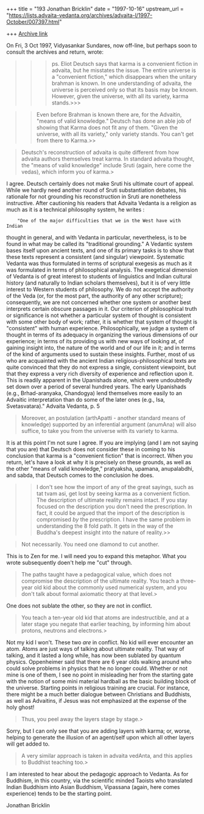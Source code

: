 +++
title = "193 Jonathan Bricklin"
date = "1997-10-16"
upstream_url = "https://lists.advaita-vedanta.org/archives/advaita-l/1997-October/007397.html"

+++
[Archive link](https://lists.advaita-vedanta.org/archives/advaita-l/1997-October/007397.html)

On Fri, 3 Oct 1997, Vidyasankar Sundares, now off-line, but perhaps soon to
consult the archives and return, wrote:

>>> ps. Eliot Deutsch says that karma is a convenient fiction in advaita,
but
he misstates the issue. The entire universe is a "convenient fiction,"
 which disappears when the unitary brahman is known. In one
understanding
 of advaita, the universe is perceived only so that its basis may be known.
However, given the universe, with all its variety, karma stands.>>>


>> Even before Brahman is known there are, for the Advaitin, "means of
valid
 knowledge."  Deutsch has done an able job of showing that Karma does not
 fit any of them.  "Given the universe, with all its variety," only variety
 stands.  You can't get from there to Karma.>>

>Deutsch's reconstruction of advaita is quite different from how advaita
authors themselves treat karma. In standard advaita thought, the "means of
valid knowledge" include Sruti (again, here come the vedas), which inform
you of karma.>

I agree.  Deutsch certainly does not make Sruti his ultimate court of
appeal.
While we hardly need another round of Sruti substantiation debates,
his rationale for not grounding his reconstruction in Sruti are nonetheless
instructive.  After cautioning his readers that Advaita Vedanta is a
religion as much as it is a technical philosophy system,  he writes :

        "One of the major difficulties that we in the West have with Indian
thought in general, and with Vedanta in particular, nevertheless, is to be
found in what may be called its "traditional grounding."  A Vedantic system
bases itself upon ancient texts, and one of its primary tasks is to show
that these texts represent a consistent (and singular) viewpoint.
Systematic Vedanta was thus formulated in terms of scriptural exegesis as
much as it was formulated in terms of philosophical analysis.  The
exegetical dimension of Vedanta is of great interest to students of
linguistics and Indian cultural history (and naturally to Indian scholars
themselves), but it is of very little interest to Western students of
philosophy.  We do not accept the authority of the Veda (or, for the most
part, the authority of any other scripture);  consequently, we are not
concerned whether one system or another best interprets certain obscure
passages in it.  Our criterion of philosophical truth or significance is
not whether a particular system of thought is consistent with some other
body of work;  rather, it is whether that system of thought is "consistent"
with human experience.  Philosophically, we judge a system of thought in
terms of its adequacy in organizing the various dimensions of our
experience;  in terms of its providing us with new ways of looking at, of
gaining insight into, the nature of the world and of our life in it;  and
in terms of the kind of arguments used to sustain these insights.  Further,
most of us who are acquainted with the ancient Indian
religious-philosophical texts are quite convinced that they do not express
a single, consistent viewpoint, but that they express a very rich diversity
of experience and reflection upon it.  This is readily apparent in the
Upanishads alone, which were undoubtedly set down over a period of several
hundred years.  The early Upanishads (e.g., Brhad-aranyaka, Chandogya) lend
themselves more easily to an Advaitic interpretation than do some of the
later ones (e.g., Isa, Svetasvatara)."  Advaita Vedanta, p. 5

>Moreover, an postulation (arthApatti - another standard
>means of knowledge) supported by an inferential argument (anumAna) will
>also suffice, to take you from the universe with its variety to karma.


It is at this point I'm not sure I agree.  If you are implying (and I am
not saying that you are) that Deutsch does not consider these in coming to
his conclusion that karma is a "convenient fiction" that is incorrect.
When you return, let's have a look at why it is precisely on these grounds,
as well as the other "means of valid knowledge," pratyaksha, upamana,
anupalabdhi, and sabda, that Deutsch comes to the conclusion he does.



>> I don't see how  the import of any of the great sayings, such as tat
tvam
 asi, get lost by seeing karma as a convenient fiction.  The description of
 ultimate reality remains intact.  If you stay focused on the description
 you don't need the prescription.  In fact, it could be argued that the
 import of the description is compromised _by_ the prescription.  I have
the
 same problem in understanding the 8 fold path.  It gets in the way of the
 Buddha's deepest insight into the nature of reality.>>

>Not necessarily. You need one diamond to cut another.

This is to Zen for me.  I will need you to expand this metaphor.  What you
wrote subsequently doen't help me "cut" through.

>The paths taught
have a pedagogical value, which does not compromise the description of
the ultimate reality. You teach a three-year old kid about the commonly
used numerical system, and you don't talk about formal axiomatic theory at
that level.>

One does not sublate the other, so they are not in conflict.

>You teach a ten-year old kid that atoms are indestructible,
and at a later stage you negate that earlier teaching, by informing him
about protons, neutrons and electrons.>

Not my kid I won't.  These two _are_ in conflict.  No kid will ever
encounter an atom.  Atoms are just ways of talking about ultimate reality.
That way of talking, and it lasted a long while, has now been sublated by
quantum physics.  Oppenheimer said that there are 6 year olds walking
around who could solve problems in physics that he no longer could.
Whether or not mine is one of them, I see no point in misleading her from
the starting gate with the notion of some mini material hardball as the
basic building block of the universe.  Starting points in religious
training are crucial.  For instance, there might be a much better dialogue
between Christians and Buddhists, as well as Advaitins, if Jesus was not
emphasized at the expense of the holy ghost!

>Thus, you peel away the layers
stage by stage.>

Sorry, but I can only see that you are adding layers with karma;  or,
worse, helping to generate the illusion of an agent/self upon which all
other layers will get added to.

>A very similar approach is taken in advaita vedAnta, and
this applies to Buddhist teaching too.>

I am interested to hear about the pedagogic approach to Vedanta.  As for
Buddhism, in this country, via the scientific minded Taoists who translated
Indian Buddhism into Asian Buddhism,  Vipassana (again, here comes
experience) tends to be the starting point.



Jonathan Bricklin

